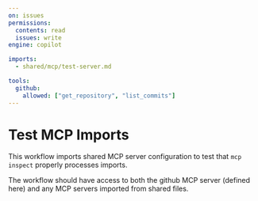 ```yaml
---
on: issues
permissions:
  contents: read
  issues: write
engine: copilot

imports:
  - shared/mcp/test-server.md

tools:
  github:
    allowed: ["get_repository", "list_commits"]
---
```


# Test MCP Imports

This workflow imports shared MCP server configuration to test that `mcp inspect` properly processes imports.

The workflow should have access to both the github MCP server (defined here) and any MCP servers imported from shared files.
